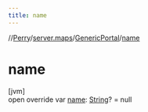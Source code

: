 ```yaml
---
title: name
---
```

//[Perry](../../../index.html)/[server.maps](../index.html)/[GenericPortal](index.html)/[name](name.html)



# name



[jvm]\
open override var [name](name.html): [String](https://kotlinlang.org/api/latest/jvm/stdlib/kotlin/-string/index.html)? = null




